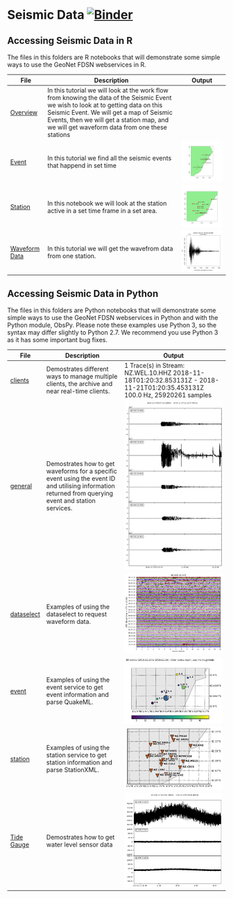 # Seismic Data [![Binder](https://mybinder.org/badge_logo.svg)](https://mybinder.org/v2/gh/JenLowe/data_tutorials/master)
## Accessing Seismic Data in R ## 
The files in this folders are R notebooks that will demonstrate some simple ways to use the GeoNet FDSN webservices in R.

|File                  | Description  | Output|
|--------------------- | ------|---------------------------------------|
|[Overview](R/Seismic_data_overview_using_FDSN_in_R.ipynb) | In this tutorial we will look at the work flow from knowing the data of the Seismic Event we wish to look at to getting data on this Seismic Event. We will get a map of Seismic Events, then we will get a station map, and we will get waveform data from one these stations | |
|[Event](R/Event_Data_using_FDSN_in_R.ipynb) |In this tutorial we find all the seismic events that happend in set time| <img src="R/event.png"> |
|[Station](R/Station_Data_using_FDSN_in_R.ipynb) |In this notebook we will look at the station active in a set time frame in a set area.| <img src="R/station.png"> |
|[Waveform Data](R/Get_waveform_data_using_FDSN_in_R.ipynb)|In this tutorial we will get the wavefrom data from one station.|<img src="R/waveform.png">|



## Accessing Seismic Data in Python ## 

The files in this folders are Python notebooks that will demonstrate some simple ways to use the GeoNet FDSN webservices in Python and with the Python module, ObsPy. Please note these examples use Python 3, so the syntax may differ slightly to Python 2.7. We recommend you use Python 3 as it has some important bug fixes.

| File | Description | Output |
|------|-------------|--------|
| [clients](Python/GeoNet_FDSN_demo_clients.ipynb) | Demostrates different ways to manage multiple clients,  the archive and near real-time clients. | 1 Trace(s) in Stream: NZ.WEL.10.HHZ 2018-11-18T01:20:32.853131Z - 2018-11-21T01:20:35.453131Z 100.0 Hz, 25920261 samples
| [general](Python/GeoNet_FDSN_demo_general.ipynb) | Demostrates how to get waveforms for a specific event using the event ID and utilising information returned from querying event and station services.  |<img src="Python/waveform.png">
| [dataselect](Python/GeoNet_FDSN_demo_dataselect.ipynb) | Examples of using the dataselect to request waveform data.  |<img src="Python/day_plot.png">
| [event](Python/GeoNet_FDSN_demo_event.ipynb) | Examples of using the event service to get event information and parse QuakeML. |<img src ="Python/event.png">
| [station](Python/GeoNet_FDSN_demo_station.ipynb) | Examples of using the station service to get station information and parse StationXML. | <img src="Python/station.png">
| [Tide Gauge](Python/GeoNet_Tide_Gauge_Data.ipynb) | Demostrates how to get water level sensor data |<img src="Python/tide.png">
